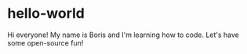 # hello-world
Hi everyone!
My name is Boris and I'm learning how to code.
Let's have some open-source fun!
